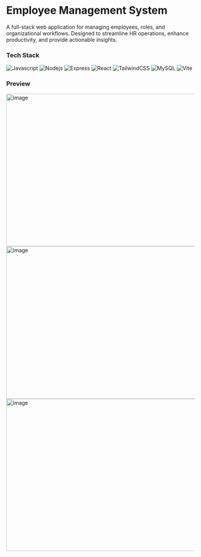 # Employee Management System

A full-stack web application for managing employees, roles, and organizational workflows. Designed to streamline HR operations, 
enhance productivity, and provide actionable insights.

### Tech Stack
<p>
  <img alt="Javascript" src="https://img.shields.io/badge/-javascript-f7df1c?style=flat-square&logo=javascript&logoColor=black" />
  <img alt="Nodejs" src="https://img.shields.io/badge/-Nodejs-43853d?style=flat-square&logo=Node.js&logoColor=white" />
  <img alt="Express" src="https://img.shields.io/badge/-Express-000000?style=flat-square&logo=express&logoColor=white" />
  <img alt="React" src="https://img.shields.io/badge/-React-45b8d8?style=flat-square&logo=react&logoColor=white" />
  <img alt="TailwindCSS" src="https://img.shields.io/badge/tailwindcss-%2338B2AC.svg?style=flat&logo=tailwind-css&logoColor=white" />
  <img alt="MySQL" src="https://img.shields.io/badge/-MySQL-00758F?style=flat-square&logo=mysql&logoColor=white" />
  <img alt="Vite" src="https://img.shields.io/badge/-Vite-646cff?style=flat-square&logo=vite&logoColor=ffffff" />
</p>

### Preview
<img width="959" height="408" alt="image" src="https://github.com/user-attachments/assets/e0cfcf43-30cc-4a5e-b6f3-4cf39467c4c8" />
<img width="959" height="408" alt="image" src="https://github.com/user-attachments/assets/6df2a935-c50c-420f-9876-b88b39c1b2b5" />
<img width="959" height="407" alt="image" src="https://github.com/user-attachments/assets/803b2545-6a73-4bf7-95e5-ebe073769b3f" />



